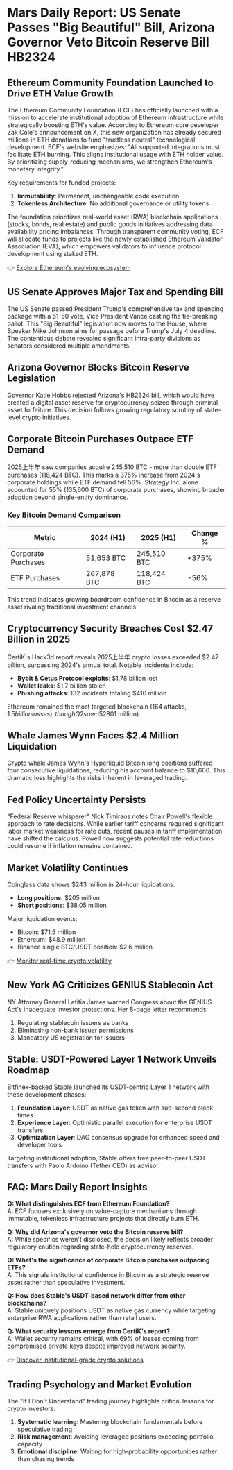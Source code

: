 # Mars Daily Report: US Senate Passes "Big Beautiful" Bill, Arizona Governor Veto Bitcoin Reserve Bill HB2324

## Ethereum Community Foundation Launched to Drive ETH Value Growth

The Ethereum Community Foundation (ECF) has officially launched with a mission to accelerate institutional adoption of Ethereum infrastructure while strategically boosting ETH's value. According to Ethereum core developer Zak Cole's announcement on X, this new organization has already secured millions in ETH donations to fund "trustless neutral" technological development. ECF's website emphasizes: "All supported integrations must facilitate ETH burning. This aligns institutional usage with ETH holder value. By prioritizing supply-reducing mechanisms, we strengthen Ethereum's monetary integrity."

Key requirements for funded projects:
1. **Immutability**: Permanent, unchangeable code execution
2. **Tokenless Architecture**: No additional governance or utility tokens

The foundation prioritizes real-world asset (RWA) blockchain applications (stocks, bonds, real estate) and public goods initiatives addressing data availability pricing imbalances. Through transparent community voting, ECF will allocate funds to projects like the newly established Ethereum Validator Association (EVA), which empowers validators to influence protocol development using staked ETH.

👉 [Explore Ethereum's evolving ecosystem](https://bit.ly/okx-bonus)

## US Senate Approves Major Tax and Spending Bill

The US Senate passed President Trump's comprehensive tax and spending package with a 51-50 vote, Vice President Vance casting the tie-breaking ballot. This "Big Beautiful" legislation now moves to the House, where Speaker Mike Johnson aims for passage before Trump's July 4 deadline. The contentious debate revealed significant intra-party divisions as senators considered multiple amendments.

## Arizona Governor Blocks Bitcoin Reserve Legislation

Governor Katie Hobbs rejected Arizona's HB2324 bill, which would have created a digital asset reserve for cryptocurrency seized through criminal asset forfeiture. This decision follows growing regulatory scrutiny of state-level crypto initiatives.

## Corporate Bitcoin Purchases Outpace ETF Demand

2025上半年 saw companies acquire 245,510 BTC - more than double ETF purchases (118,424 BTC). This marks a 375% increase from 2024's corporate holdings while ETF demand fell 56%. Strategy Inc. alone accounted for 55% (135,600 BTC) of corporate purchases, showing broader adoption beyond single-entity dominance.

### Key Bitcoin Demand Comparison
| Metric                | 2024 (H1)    | 2025 (H1)    | Change % |
|-----------------------|--------------|--------------|----------|
| Corporate Purchases   | 51,653 BTC   | 245,510 BTC  | +375%    |
| ETF Purchases         | 267,878 BTC  | 118,424 BTC  | -56%     |

This trend indicates growing boardroom confidence in Bitcoin as a reserve asset rivaling traditional investment channels.

## Cryptocurrency Security Breaches Cost $2.47 Billion in 2025

CertiK's Hack3d report reveals 2025上半年 crypto losses exceeded $2.47 billion, surpassing 2024's annual total. Notable incidents include:
- **Bybit & Cetus Protocol exploits**: $1.78 billion lost
- **Wallet leaks**: $1.7 billion stolen
- **Phishing attacks**: 132 incidents totaling $410 million

Ethereum remained the most targeted blockchain (164 attacks, $1.5 billion losses), though Q2 saw a 52% reduction in total losses ($801 million).

## Whale James Wynn Faces $2.4 Million Liquidation

Crypto whale James Wynn's Hyperliquid Bitcoin long positions suffered four consecutive liquidations, reducing his account balance to $10,600. This dramatic loss highlights the risks inherent in leveraged trading.

## Fed Policy Uncertainty Persists

"Federal Reserve whisperer" Nick Timiraos notes Chair Powell's flexible approach to rate decisions. While earlier tariff concerns required significant labor market weakness for rate cuts, recent pauses in tariff implementation have shifted the calculus. Powell now suggests potential rate reductions could resume if inflation remains contained.

## Market Volatility Continues

Coinglass data shows $243 million in 24-hour liquidations:
- **Long positions**: $205 million
- **Short positions**: $38.05 million

Major liquidation events:
- Bitcoin: $71.5 million
- Ethereum: $48.9 million
- Binance single BTC/USDT position: $2.6 million

👉 [Monitor real-time crypto volatility](https://bit.ly/okx-bonus)

## New York AG Criticizes GENIUS Stablecoin Act

NY Attorney General Letitia James warned Congress about the GENIUS Act's inadequate investor protections. Her 8-page letter recommends:
1. Regulating stablecoin issuers as banks
2. Eliminating non-bank issuer permissions
3. Mandatory US registration for issuers

## Stable: USDT-Powered Layer 1 Network Unveils Roadmap

Bitfinex-backed Stable launched its USDT-centric Layer 1 network with these development phases:
1. **Foundation Layer**: USDT as native gas token with sub-second block times
2. **Experience Layer**: Optimistic parallel execution for enterprise USDT transfers
3. **Optimization Layer**: DAG consensus upgrade for enhanced speed and developer tools

Targeting institutional adoption, Stable offers free peer-to-peer USDT transfers with Paolo Ardoino (Tether CEO) as advisor.

## FAQ: Mars Daily Report Insights

**Q: What distinguishes ECF from Ethereum Foundation?**  
A: ECF focuses exclusively on value-capture mechanisms through immutable, tokenless infrastructure projects that directly burn ETH.

**Q: Why did Arizona's governor veto the Bitcoin reserve bill?**  
A: While specifics weren't disclosed, the decision likely reflects broader regulatory caution regarding state-held cryptocurrency reserves.

**Q: What's the significance of corporate Bitcoin purchases outpacing ETFs?**  
A: This signals institutional confidence in Bitcoin as a strategic reserve asset rather than speculative investment.

**Q: How does Stable's USDT-based network differ from other blockchains?**  
A: Stable uniquely positions USDT as native gas currency while targeting enterprise RWA applications rather than retail users.

**Q: What security lessons emerge from CertiK's report?**  
A: Wallet security remains critical, with 69% of losses coming from compromised private keys despite improved network security.

👉 [Discover institutional-grade crypto solutions](https://bit.ly/okx-bonus)

## Trading Psychology and Market Evolution

The "If I Don't Understand" trading journey highlights critical lessons for crypto investors:
1. **Systematic learning**: Mastering blockchain fundamentals before speculative trading
2. **Risk management**: Avoiding leveraged positions exceeding portfolio capacity
3. **Emotional discipline**: Waiting for high-probability opportunities rather than chasing trends
